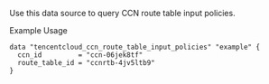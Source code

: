 Use this data source to query CCN route table input policies.

Example Usage

```hcl
data "tencentcloud_ccn_route_table_input_policies" "example" {
  ccn_id         = "ccn-06jek8tf"
  route_table_id = "ccnrtb-4jv5ltb9"
}
```